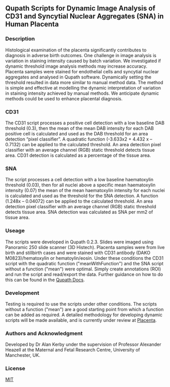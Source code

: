 ## Qupath Scripts for Dynamic Image Analysis of CD31 and Syncytial Nuclear Aggregates (SNA) in Human Placenta

### Description
Histological examination of the placenta significantly contributes to diagnosis in adverse birth outcomes. One challenge in image analysis is variation in staining intensity caused by batch variation. We investigated if dynamic threshold image analysis methods may increase accuracy. Placenta samples were stained for endothelial cells and syncytial nuclear aggregates and analysed in Qupath software. Dynamically setting the threshold resulted in data more similar to manual method data. The method is simple and effective at modelling the dynamic interpretation of variation in staining intensity achieved by manual methods. We anticipate dynamic methods could be used to enhance placental diagnosis.

### CD31
The CD31 script processes a positive cell detection with a low baseline DAB threshold (0.3), then the mean of the mean DAB intensity for each DAB positive cell is calculated and used as the DAB threshold for an area detection “pixel classifier”. A quadratic function (-3.633x2 + 4.432 x – 0.7132) can be applied to the calculated threshold. An area detection pixel classifier with an average channel (RGB) static threshold detects tissue area. CD31 detection is calculated as a percentage of the tissue area. 

### SNA
The script processes a cell detection with a low baseline haematoxylin threshold (0.03), then for all nuclei above a specific mean haematoxylin intensity (0.07) the mean of the mean haematoxylin intensity for each nuclei is calculated and used as the threshold for the SNA detection. A function (1.248x – 0.04072) can be applied to the calculated threshold. An area detection pixel classifier with an average channel (RGB) static threshold detects tissue area. SNA detection was calculated as SNA per mm2 of tissue area.

### Useage
The scripts were developed in Qupath 0.2.3. Slides were imaged using Panoramic 250 slide scanner (3D Histech). Placenta samples were from live birth and stillbirth cases and were stained with CD31 antibody (DAKO M0823)/hematoxylin or hematoylin/eosin. Under these conditions the CD31 script with the quadratic function ("meanWithFunction") and the SNA script without a function ("mean") were optimal. Simply create annotations (ROI) and run the script and read/export the data. Further guidance on how to do this can be found in the [Qupath Docs](https://qupath.readthedocs.io/en/stable/index.html). 

### Development
Testing is required to use the scripts under other conditions. The scripts without a function ("mean") are a good starting point from which a function can be added as required. A detailed methodology for developing dynamic scripts will be made available, and is currently under review at [Placenta](https://www.journals.elsevier.com/placenta).

### Authors and Acknowledgment
Developed by Dr Alan Kerby under the supervision of Professor Alexander Heazell at the Maternal and Fetal Research Centre, University of Manchester, UK.

### License
[MIT](https://choosealicense.com/licenses/mit/)
